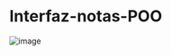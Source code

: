 # Interfaz-notas-POO
![image](https://github.com/user-attachments/assets/e7887ac7-7ba7-46c7-96c8-71f7d4ce813b)
